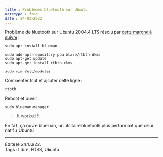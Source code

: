 ```yaml
---
title : Problèmes bluetooth sur Ubuntu
notetype : feed
date : 24-03-2022
---
```


Problème de bluetooth sur Ubuntu 20.04.4 LTS résolu par [cette marche à suivre](https://askubuntu.com/questions/1231074/ubuntu-20-04-bluetooth-not-working "Ask Ubuntu : Ubuntu 20-04 bluetooth not working") :

```
sudo apt install blueman

sudo add-apt-repository ppa:blaze/rtbth-dkms
sudo apt-get update
sudo apt-get install rtbth-dkms
```  


``sudo vim /etc/modules``

Commenter tout et ajouter cette ligne :

``rtbth``

Reboot et ouvrir :

``sudo blueman-manager``

> It worked !!

En fait, ça ouvre blueman, un utilitaire bluetooth plus performant que celui natif à Ubuntu! 

-----

Édité le 24/03/22.   
Tags : Libre, FOSS, Ubuntu